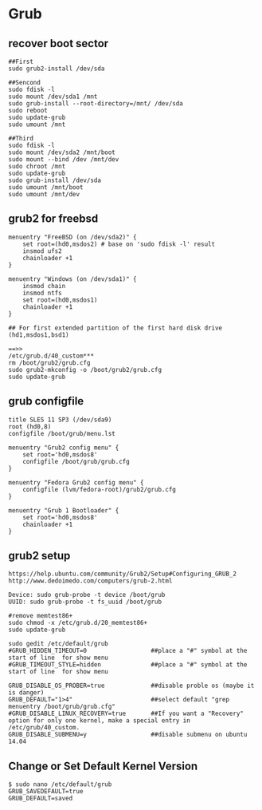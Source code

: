 Grub
====

## recover boot sector

    ##First
    sudo grub2-install /dev/sda

    ##Sencond
    sudo fdisk -l
    sudo mount /dev/sda1 /mnt
    sudo grub-install --root-directory=/mnt/ /dev/sda
    sudo reboot
    sudo update-grub
    sudo umount /mnt

    ##Third
    sudo fdisk -l
    sudo mount /dev/sda2 /mnt/boot
    sudo mount --bind /dev /mnt/dev
    sudo chroot /mnt
    sudo update-grub
    sudo grub-install /dev/sda
    sudo umount /mnt/boot
    sudo umount /mnt/dev

## grub2 for freebsd

    menuentry "FreeBSD (on /dev/sda2)" {
        set root=(hd0,msdos2) # base on 'sudo fdisk -l' result
        insmod ufs2
        chainloader +1
    }

    menuentry "Windows (on /dev/sda1)" {
        insmod chain
        insmod ntfs
        set root=(hd0,msdos1)
        chainloader +1
    }

    ## For first extended partition of the first hard disk drive
    (hd1,msdos1,bsd1)

    ==>>
    /etc/grub.d/40_custom***
    rm /boot/grub2/grub.cfg
    sudo grub2-mkconfig -o /boot/grub2/grub.cfg
    sudo update-grub

## grub configfile

    title SLES 11 SP3 (/dev/sda9)
    root (hd0,8)
    configfile /boot/grub/menu.lst

    menuentry "Grub2 config menu" {
        set root='hd0,msdos8'
        configfile /boot/grub/grub.cfg
    }

    menuentry "Fedora Grub2 config menu" {
        configfile (lvm/fedora-root)/grub2/grub.cfg
    }

    menuentry "Grub 1 Bootloader" {
        set root='hd0,msdos8'
        chainloader +1
    }

## grub2 setup

    https://help.ubuntu.com/community/Grub2/Setup#Configuring_GRUB_2
    http://www.dedoimedo.com/computers/grub-2.html

    Device: sudo grub-probe -t device /boot/grub
    UUID: sudo grub-probe -t fs_uuid /boot/grub

    #remove memtest86+
    sudo chmod -x /etc/grub.d/20_memtest86+
    sudo update-grub

    sudo gedit /etc/default/grub
    #GRUB_HIDDEN_TIMEOUT=0                  ##place a "#" symbol at the start of line  for show menu
    #GRUB_TIMEOUT_STYLE=hidden              ##place a "#" symbol at the start of line  for show menu

    GRUB_DISABLE_OS_PROBER=true             ##disable proble os (maybe it is danger)
    GRUB_DEFAULT="1>4"                      ##select default "grep menuentry /boot/grub/grub.cfg"
    #GRUB_DISABLE_LINUX_RECOVERY=true       ##If you want a "Recovery" option for only one kernel, make a special entry in /etc/grub/40_custom.
    GRUB_DISABLE_SUBMENU=y                  ##disable submenu on ubuntu 14.04

## Change or Set Default Kernel Version

    $ sudo nano /etc/default/grub
    GRUB_SAVEDEFAULT=true
    GRUB_DEFAULT=saved

